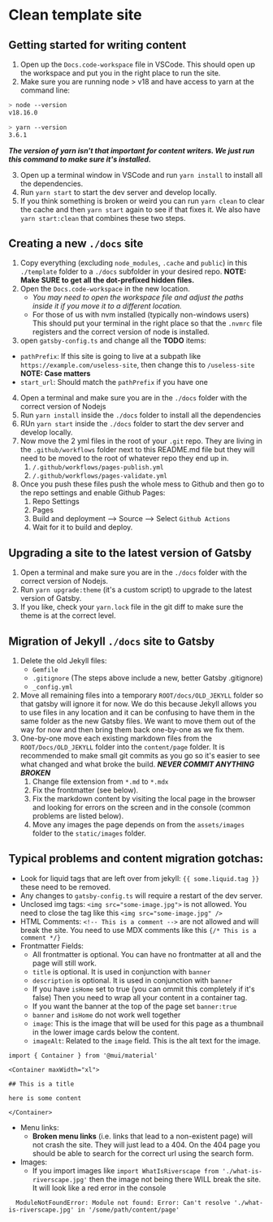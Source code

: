 # Clean template site

## Getting started for writing content

1. Open up the `Docs.code-workspace` file in VSCode. This should open up the workspace and put you in the right place to run the site.
2. Make sure you are running node > v18 and have access to yarn at the command line:

```bash
> node --version
v18.16.0

> yarn --version
3.6.1
```

***The version of yarn isn't that important for content writers. We just run this command to make sure it's installed.***

3. Open up a terminal window in VSCode and run `yarn install` to install all the dependencies.
4. Run `yarn start` to start the dev server and develop locally.
5. If you think something is broken or weird you can run `yarn clean` to clear the cache and then `yarn start` again to see if that fixes it. We also have `yarn start:clean` that combines these two steps.


## Creating a new `./docs` site

1. Copy everything (excluding `node_modules`, `.cache` and `public`) in this `./template` folder to a `./docs` subfolder in your desired repo. **NOTE: Make SURE to get all the dot-prefixed hidden files.**
2. Open the `Docs.code-workspace` in the new location. 
   - *You may need to open the workspace file and adjust the paths inside it if you move it to a different location.*
   - For those of us with nvm installed (typically non-windows users) This should put your terminal in the right place so that the `.nvmrc` file registers and the correct version of node is installed. 
3. open `gatsby-config.ts` and change all the **TODO** items:
  - `pathPrefix`: If this site is going to live at a subpath like `https://example.com/useless-site`, then change this to `/useless-site` **NOTE: Case matters**
  - `start_url`: Should match the `pathPrefix` if you have one
4. Open a terminal and make sure you are in the `./docs` folder with the correct version of Nodejs
5. Run `yarn install` inside the `./docs` folder to install all the dependencies
6. RUn `yarn start` inside the `./docs` folder to start the dev server and develop locally.
7. Now move the 2 yml files in the root of your `.git` repo. They are living in the `.github/workflows` folder next to this README.md file but they will need to be moved to the root of whatever repo they end up in.
   1. `/.github/workflows/pages-publish.yml`
   2. `/.github/workflows/pages-validate.yml`
8. Once you push these files push the whole mess to Github and then go to the repo settings and enable Github Pages:
   1. Repo Settings
   2. Pages
   3. Build and deployment --> Source --> Select `Github Actions`
   4. Wait for it to build and deploy.

## Upgrading a site to the latest version of Gatsby

1. Open a terminal and make sure you are in the `./docs` folder with the correct version of Nodejs.
2. Run `yarn upgrade:theme` (it's a custom script) to upgrade to the latest version of Gatsby.
3. If you like, check your `yarn.lock` file in the git diff to make sure the theme is at the correct level.

## Migration of Jekyll `./docs` site to Gatsby

1. Delete the old Jekyll files:
   - `Gemfile`
   - `.gitignore` (The steps above include a new, better Gatsby .gitignore)
   - `_config.yml`
2. Move all remaining files into a temporary `ROOT/docs/OLD_JEKYLL` folder so that gatsby will ignore it for now. We do this because Jekyll allows you to use files in any location and it can be confusing to have them in the same folder as the new Gatsby files. We want to move them out of the way for now and then bring them back one-by-one as we fix them.
2. One-by-one move each existing markdown files from the `ROOT/Docs/OLD_JEKYLL` folder into the `content/page` folder. It is recommended to make small git commits as you go so it's easier to see what changed and what broke the build. ***NEVER COMMIT ANYTHING BROKEN***
   1. Change file extension from `*.md` to `*.mdx` 
   2. Fix the frontmatter (see below).
   3. Fix the markdown content by visiting the local page in the browser and looking for errors on the screen and in the console (common problems are listed below).
   4. Move any images the page depends on from the `assets/images` folder to the `static/images` folder.


## Typical problems and content migration gotchas:

- Look for liquid tags that are left over from jekyll: `{{ some.liquid.tag }}` these need to be removed.
- Any changes to `gatsby-config.ts` will require a restart of the dev server.
- Unclosed img tags: `<img src="some-image.jpg">` is not allowed. You need to close the tag like this `<img src="some-image.jpg" />`
- HTML Comments: `<!-- This is a comment -->` are not allowed and will break the site. You need to use MDX comments like this `{/* This is a comment */}`
- Frontmatter Fields:
    - All frontmatter is optional. You can have no frontmatter at all and the page will still work.
    - `title` is optional. It is used in conjunction with `banner`
    - `description` is optional. It is used in conjunction with `banner`
    - If you have `isHome` set to true (you can ommit this completely if it's false) Then you need to wrap all your content in a container tag.
    - If you want the banner at the top of the page set `banner:true`
    - `banner` and `isHome` do not work well together
    - `image`: This is the image that will be used for this page as a thumbnail in the lower image cards below the content.
    - `imageAlt`: Related to the `image` field. This is the alt text for the image.

```mdx
import { Container } from '@mui/material'

<Container maxWidth="xl">

## This is a title

here is some content

</Container>
```


- Menu links: 
    - **Broken menu links** (i.e. links that lead to a non-existent page) will not crash the site. They will just lead to a 404. On the 404 page you should be able to search for the correct url using the search form.
- Images: 
    - If you import images like `import WhatIsRiverscape from './what-is-riverscape.jpg'` then the image not being there WILL break the site. It will look like a red error in the console

```
  ModuleNotFoundError: Module not found: Error: Can't resolve './what-is-riverscape.jpg' in '/some/path/content/page'
```
